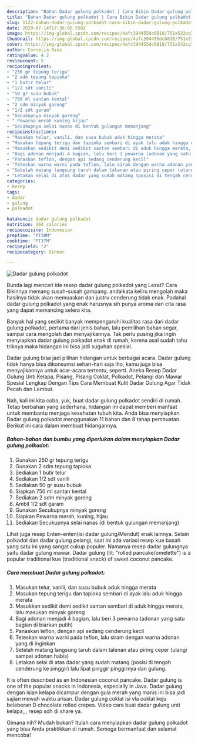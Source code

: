 ```yaml
---
description: "Bahan Dadar gulung polkadot | Cara Bikin Dadar gulung polkadot Yang Enak Banget"
title: "Bahan Dadar gulung polkadot | Cara Bikin Dadar gulung polkadot Yang Enak Banget"
slug: 1122-bahan-dadar-gulung-polkadot-cara-bikin-dadar-gulung-polkadot-yang-enak-banget
date: 2020-07-14T17:36:08.550Z
image: https://img-global.cpcdn.com/recipes/4afc394455dc6818/751x532cq70/dadar-gulung-polkadot-foto-resep-utama.jpg
thumbnail: https://img-global.cpcdn.com/recipes/4afc394455dc6818/751x532cq70/dadar-gulung-polkadot-foto-resep-utama.jpg
cover: https://img-global.cpcdn.com/recipes/4afc394455dc6818/751x532cq70/dadar-gulung-polkadot-foto-resep-utama.jpg
author: Cornelia Rios
ratingvalue: 4.2
reviewcount: 5
recipeingredient:
- "250 gr tepung terigu"
- "2 sdm tepung tapioka"
- "1 butir telur"
- "1/2 sdt vanili"
- "50 gr susu bubuk"
- "750 ml santan kental"
- "2 sdm minyak goreng"
- "1/2 sdt garam"
- "Secukupnya minyak goreng"
- " Pewarna merah kuning hijau"
- "Secukupnya selai nanas di bentuk gulungan memanjang"
recipeinstructions:
- "Masukan telur, vanili, dan susu bubuk aduk hingga merata"
- "Masukan tepung terigu dan tapioka sembari di ayak lalu aduk hingga merata"
- "Masukkan sedikit demi sedikit santan sembari di aduk hingga merata, lalu masukan minyak goreng"
- "Bagi adonan menjadi 4 bagian, lalu beri 3 pewarna (adonan yang satu bagian di biarkan putih)"
- "Panaskan teflon, dengan api sedang cenderung kecil"
- "Teteskan warna warni pada teflon, lalu siram dengan warna adonan yang di inginkan"
- "Setelah matang langsung taruh dalam talenan atau piring ceper (ulangi sampai adonan habis)"
- "Letakan selai di atas dadar yang sudah matang (posisi di tengah cenderung ke pinggir) lalu lipat pinggir pinggirnya dan gulung."
categories:
- Resep
tags:
- dadar
- gulung
- polkadot

katakunci: dadar gulung polkadot 
nutrition: 264 calories
recipecuisine: Indonesian
preptime: "PT30M"
cooktime: "PT37M"
recipeyield: "2"
recipecategory: Dinner

---
```



![Dadar gulung polkadot](https://img-global.cpcdn.com/recipes/4afc394455dc6818/751x532cq70/dadar-gulung-polkadot-foto-resep-utama.jpg)

Bunda lagi mencari ide resep dadar gulung polkadot yang Lezat? Cara Bikinnya memang susah-susah gampang. andaikata keliru mengolah maka hasilnya tidak akan memuaskan dan justru cenderung tidak enak. Padahal dadar gulung polkadot yang enak harusnya sih punya aroma dan cita rasa yang dapat memancing selera kita.

Banyak hal yang sedikit banyak mempengaruhi kualitas rasa dari dadar gulung polkadot, pertama dari jenis bahan, lalu pemilihan bahan segar, sampai cara mengolah dan menyajikannya. Tak perlu pusing jika ingin menyiapkan dadar gulung polkadot enak di rumah, karena asal sudah tahu triknya maka hidangan ini bisa jadi suguhan spesial.

Dadar gulung bisa jadi pilihan hidangan untuk berbagai acara. Dadar gulung tidak hanya bisa dikonsumsi sehari-hari saja lho, kamu juga bisa menyajikannya untuk acar-acara tertentu, seperti. Aneka Resep Dadar Gulung Unti Kelapa, Pisang, Pisang Coklat, Polkadot, Pelangi dan Mawar Spesial Lengkap Dengan Tips Cara Membuat Kulit Dadar Gulung Agar Tidak Pecah dan Lembut.


Nah, kali ini kita coba, yuk, buat dadar gulung polkadot sendiri di rumah. Tetap berbahan yang sederhana, hidangan ini dapat memberi manfaat untuk membantu menjaga kesehatan tubuh kita. Anda bisa menyiapkan Dadar gulung polkadot menggunakan 11 bahan dan 8 tahap pembuatan. Berikut ini cara dalam membuat hidangannya.

<!--inarticleads1-->

##### Bahan-bahan dan bumbu yang diperlukan dalam menyiapkan Dadar gulung polkadot:

1. Gunakan 250 gr tepung terigu
1. Gunakan 2 sdm tepung tapioka
1. Sediakan 1 butir telur
1. Sediakan 1/2 sdt vanili
1. Sediakan 50 gr susu bubuk
1. Siapkan 750 ml santan kental
1. Sediakan 2 sdm minyak goreng
1. Ambil 1/2 sdt garam
1. Gunakan Secukupnya minyak goreng
1. Siapkan  Pewarna merah, kuning, hijau
1. Sediakan Secukupnya selai nanas (di bentuk gulungan memanjang)


Lihat juga resep Enten-enten(isi dadar gulung/Mendut) enak lainnya. Selain polkadot dan dadar gulung pelangi, saat ini ada variasi resep kue basah yang satu ini yang sangat cukup populer. Namanya resep dadar gulungnya yaitu dadar gulung mawar. Dadar gulung (lit: &#34;rolled pancake/omelette&#34;) is a popular traditional kue (traditional snack) of sweet coconut pancake. 

<!--inarticleads2-->

##### Cara membuat Dadar gulung polkadot:

1. Masukan telur, vanili, dan susu bubuk aduk hingga merata
1. Masukan tepung terigu dan tapioka sembari di ayak lalu aduk hingga merata
1. Masukkan sedikit demi sedikit santan sembari di aduk hingga merata, lalu masukan minyak goreng
1. Bagi adonan menjadi 4 bagian, lalu beri 3 pewarna (adonan yang satu bagian di biarkan putih)
1. Panaskan teflon, dengan api sedang cenderung kecil
1. Teteskan warna warni pada teflon, lalu siram dengan warna adonan yang di inginkan
1. Setelah matang langsung taruh dalam talenan atau piring ceper (ulangi sampai adonan habis)
1. Letakan selai di atas dadar yang sudah matang (posisi di tengah cenderung ke pinggir) lalu lipat pinggir pinggirnya dan gulung.


It is often described as an Indonesian coconut pancake. Dadar gulung is one of the popular snacks in Indonesia, especially in Java. Dadar gulung dengan isian kelapa dicampur dengan gula merah yang manis ini bisa jadi sajian mewah waktu arisan. Dadar gulung coklat isi vla coklat keju beleberan D chocolate rolled crepes. Video cara buat dadar gulung unti kelapa,,, resep sdh di share ya. 

Gimana nih? Mudah bukan? Itulah cara menyiapkan dadar gulung polkadot yang bisa Anda praktikkan di rumah. Semoga bermanfaat dan selamat mencoba!
